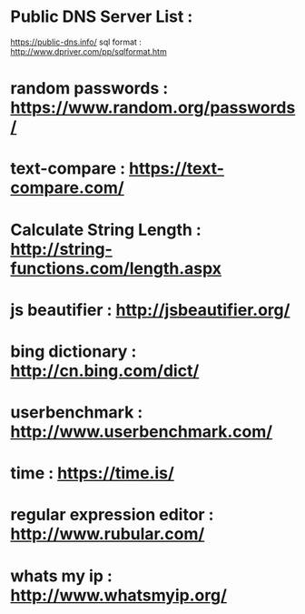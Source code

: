 # Public DNS Server List : 
https://public-dns.info/
sql format : http://www.dpriver.com/pp/sqlformat.htm
# random passwords : https://www.random.org/passwords/
# text-compare : https://text-compare.com/
# Calculate String Length : http://string-functions.com/length.aspx
# js beautifier : http://jsbeautifier.org/
# bing dictionary : http://cn.bing.com/dict/
# userbenchmark : http://www.userbenchmark.com/
# time : https://time.is/
# regular expression editor : http://www.rubular.com/
# whats my ip : http://www.whatsmyip.org/
 
